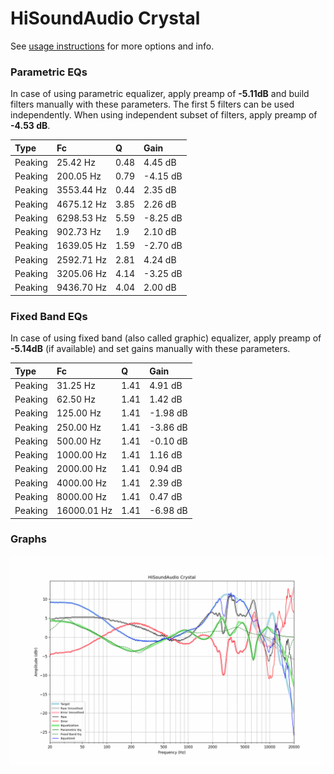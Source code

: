 # HiSoundAudio Crystal
See [usage instructions](https://github.com/jaakkopasanen/AutoEq#usage) for more options and info.

### Parametric EQs
In case of using parametric equalizer, apply preamp of **-5.11dB** and build filters manually
with these parameters. The first 5 filters can be used independently.
When using independent subset of filters, apply preamp of **-4.53 dB**.

| Type    | Fc         |    Q | Gain     |
|:--------|:-----------|:-----|:---------|
| Peaking | 25.42 Hz   | 0.48 | 4.45 dB  |
| Peaking | 200.05 Hz  | 0.79 | -4.15 dB |
| Peaking | 3553.44 Hz | 0.44 | 2.35 dB  |
| Peaking | 4675.12 Hz | 3.85 | 2.26 dB  |
| Peaking | 6298.53 Hz | 5.59 | -8.25 dB |
| Peaking | 902.73 Hz  | 1.9  | 2.10 dB  |
| Peaking | 1639.05 Hz | 1.59 | -2.70 dB |
| Peaking | 2592.71 Hz | 2.81 | 4.24 dB  |
| Peaking | 3205.06 Hz | 4.14 | -3.25 dB |
| Peaking | 9436.70 Hz | 4.04 | 2.00 dB  |

### Fixed Band EQs
In case of using fixed band (also called graphic) equalizer, apply preamp of **-5.14dB**
(if available) and set gains manually with these parameters.

| Type    | Fc          |    Q | Gain     |
|:--------|:------------|:-----|:---------|
| Peaking | 31.25 Hz    | 1.41 | 4.91 dB  |
| Peaking | 62.50 Hz    | 1.41 | 1.42 dB  |
| Peaking | 125.00 Hz   | 1.41 | -1.98 dB |
| Peaking | 250.00 Hz   | 1.41 | -3.86 dB |
| Peaking | 500.00 Hz   | 1.41 | -0.10 dB |
| Peaking | 1000.00 Hz  | 1.41 | 1.16 dB  |
| Peaking | 2000.00 Hz  | 1.41 | 0.94 dB  |
| Peaking | 4000.00 Hz  | 1.41 | 2.39 dB  |
| Peaking | 8000.00 Hz  | 1.41 | 0.47 dB  |
| Peaking | 16000.01 Hz | 1.41 | -6.98 dB |

### Graphs
![](./HiSoundAudio%20Crystal.png)